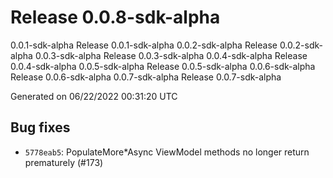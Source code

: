 # Release 0.0.8-sdk-alpha
0.0.1-sdk-alpha Release 0.0.1-sdk-alpha 0.0.2-sdk-alpha Release 0.0.2-sdk-alpha 0.0.3-sdk-alpha Release 0.0.3-sdk-alpha 0.0.4-sdk-alpha Release 0.0.4-sdk-alpha 0.0.5-sdk-alpha Release 0.0.5-sdk-alpha 0.0.6-sdk-alpha Release 0.0.6-sdk-alpha 0.0.7-sdk-alpha Release 0.0.7-sdk-alpha

Generated on 06/22/2022 00:31:20 UTC

## Bug fixes
 - `5778eab5`:  PopulateMore*Async ViewModel methods no longer return prematurely (#173)
